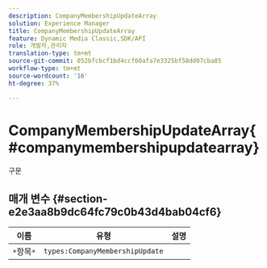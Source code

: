 ```yaml
---
description: CompanyMembershipUpdateArray
solution: Experience Manager
title: CompanyMembershipUpdateArray
feature: Dynamic Media Classic,SDK/API
role: 개발자,관리자
translation-type: tm+mt
source-git-commit: 052bfcbcf1bd4ccf60afa7e3325bf58dd07cba85
workflow-type: tm+mt
source-wordcount: '16'
ht-degree: 37%

---
```



# CompanyMembershipUpdateArray{#companymembershipupdatearray}

구문

## 매개 변수 {#section-e2e3aa8b9dc64fc79c0b43d4bab04cf6}

| 이름 | 유형 | 설명 |
|---|---|---|
| `*`항목`*` | `types:CompanyMembershipUpdate` |  |

